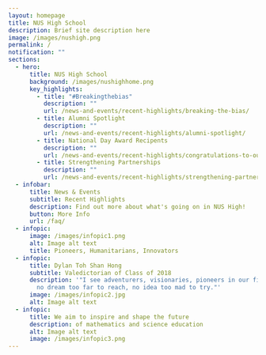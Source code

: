 ```yaml
---
layout: homepage
title: NUS High School
description: Brief site description here
image: /images/nushigh.png
permalink: /
notification: ""
sections:
  - hero:
      title: NUS High School
      background: /images/nushighhome.png
      key_highlights:
        - title: "#Breakingthebias"
          description: ""
          url: /news-and-events/recent-highlights/breaking-the-bias/
        - title: Alumni Spotlight
          description: ""
          url: /news-and-events/recent-highlights/alumni-spotlight/
        - title: National Day Award Recipents
          description: ""
          url: /news-and-events/recent-highlights/congratulations-to-our-national-day-award-recipents/
        - title: Strengthening Partnerships
          description: ""
          url: /news-and-events/recent-highlights/strengthening-partnerships/
  - infobar:
      title: News & Events
      subtitle: Recent Highlights
      description: Find out more about what's going on in NUS High!
      button: More Info
      url: /faq/
  - infopic:
      image: /images/infopic1.png
      alt: Image alt text
      title: Pioneers, Humanitarians, Innovators
  - infopic:
      title: Dylan Toh Shan Hong
      subtitle: Valedictorian of Class of 2018
      description: '"I see adventurers, visionaries, pioneers in our field of work ...
        no dream too far to reach, no idea too mad to try."'
      image: /images/infopic2.jpg
      alt: Image alt text
  - infopic:
      title: We aim to inspire and shape the future
      description: of mathematics and science education
      alt: Image alt text
      image: /images/infopic3.png
---
```

